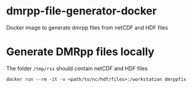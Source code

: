 # dmrpp-file-generator-docker
Docker image to generate dmrpp files from netCDF and HDF files


# Generate DMRpp files locally
The folder `/tmp/rss` should contain netCDF and HDF files
```code
docker run --rm -it -v <path/to/nc/hdf/files>:/workstation dmrppfix
```
